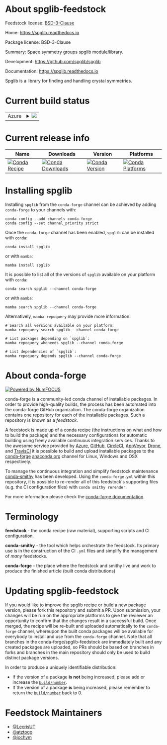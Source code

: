 About spglib-feedstock
======================

Feedstock license: [BSD-3-Clause](https://github.com/conda-forge/spglib-feedstock/blob/main/LICENSE.txt)

Home: https://spglib.readthedocs.io

Package license: BSD-3-Clause

Summary: Space symmetry groups spglib module/library.

Development: https://github.com/spglib/spglib

Documentation: https://spglib.readthedocs.io

Spglib is a library for finding and handling crystal symmetries.


Current build status
====================


<table>
    
  <tr>
    <td>Azure</td>
    <td>
      <details>
        <summary>
          <a href="https://dev.azure.com/conda-forge/feedstock-builds/_build/latest?definitionId=1947&branchName=main">
            <img src="https://dev.azure.com/conda-forge/feedstock-builds/_apis/build/status/spglib-feedstock?branchName=main">
          </a>
        </summary>
        <table>
          <thead><tr><th>Variant</th><th>Status</th></tr></thead>
          <tbody><tr>
              <td>linux_64_numpy2.0python3.10.____cpython</td>
              <td>
                <a href="https://dev.azure.com/conda-forge/feedstock-builds/_build/latest?definitionId=1947&branchName=main">
                  <img src="https://dev.azure.com/conda-forge/feedstock-builds/_apis/build/status/spglib-feedstock?branchName=main&jobName=linux&configuration=linux%20linux_64_numpy2.0python3.10.____cpython" alt="variant">
                </a>
              </td>
            </tr><tr>
              <td>linux_64_numpy2.0python3.11.____cpython</td>
              <td>
                <a href="https://dev.azure.com/conda-forge/feedstock-builds/_build/latest?definitionId=1947&branchName=main">
                  <img src="https://dev.azure.com/conda-forge/feedstock-builds/_apis/build/status/spglib-feedstock?branchName=main&jobName=linux&configuration=linux%20linux_64_numpy2.0python3.11.____cpython" alt="variant">
                </a>
              </td>
            </tr><tr>
              <td>linux_64_numpy2.0python3.12.____cpython</td>
              <td>
                <a href="https://dev.azure.com/conda-forge/feedstock-builds/_build/latest?definitionId=1947&branchName=main">
                  <img src="https://dev.azure.com/conda-forge/feedstock-builds/_apis/build/status/spglib-feedstock?branchName=main&jobName=linux&configuration=linux%20linux_64_numpy2.0python3.12.____cpython" alt="variant">
                </a>
              </td>
            </tr><tr>
              <td>linux_64_numpy2.0python3.9.____cpython</td>
              <td>
                <a href="https://dev.azure.com/conda-forge/feedstock-builds/_build/latest?definitionId=1947&branchName=main">
                  <img src="https://dev.azure.com/conda-forge/feedstock-builds/_apis/build/status/spglib-feedstock?branchName=main&jobName=linux&configuration=linux%20linux_64_numpy2.0python3.9.____cpython" alt="variant">
                </a>
              </td>
            </tr><tr>
              <td>linux_64_numpy2python3.13.____cp313</td>
              <td>
                <a href="https://dev.azure.com/conda-forge/feedstock-builds/_build/latest?definitionId=1947&branchName=main">
                  <img src="https://dev.azure.com/conda-forge/feedstock-builds/_apis/build/status/spglib-feedstock?branchName=main&jobName=linux&configuration=linux%20linux_64_numpy2python3.13.____cp313" alt="variant">
                </a>
              </td>
            </tr><tr>
              <td>linux_aarch64_numpy2.0python3.10.____cpython</td>
              <td>
                <a href="https://dev.azure.com/conda-forge/feedstock-builds/_build/latest?definitionId=1947&branchName=main">
                  <img src="https://dev.azure.com/conda-forge/feedstock-builds/_apis/build/status/spglib-feedstock?branchName=main&jobName=linux&configuration=linux%20linux_aarch64_numpy2.0python3.10.____cpython" alt="variant">
                </a>
              </td>
            </tr><tr>
              <td>linux_aarch64_numpy2.0python3.11.____cpython</td>
              <td>
                <a href="https://dev.azure.com/conda-forge/feedstock-builds/_build/latest?definitionId=1947&branchName=main">
                  <img src="https://dev.azure.com/conda-forge/feedstock-builds/_apis/build/status/spglib-feedstock?branchName=main&jobName=linux&configuration=linux%20linux_aarch64_numpy2.0python3.11.____cpython" alt="variant">
                </a>
              </td>
            </tr><tr>
              <td>linux_aarch64_numpy2.0python3.12.____cpython</td>
              <td>
                <a href="https://dev.azure.com/conda-forge/feedstock-builds/_build/latest?definitionId=1947&branchName=main">
                  <img src="https://dev.azure.com/conda-forge/feedstock-builds/_apis/build/status/spglib-feedstock?branchName=main&jobName=linux&configuration=linux%20linux_aarch64_numpy2.0python3.12.____cpython" alt="variant">
                </a>
              </td>
            </tr><tr>
              <td>linux_aarch64_numpy2.0python3.9.____cpython</td>
              <td>
                <a href="https://dev.azure.com/conda-forge/feedstock-builds/_build/latest?definitionId=1947&branchName=main">
                  <img src="https://dev.azure.com/conda-forge/feedstock-builds/_apis/build/status/spglib-feedstock?branchName=main&jobName=linux&configuration=linux%20linux_aarch64_numpy2.0python3.9.____cpython" alt="variant">
                </a>
              </td>
            </tr><tr>
              <td>linux_aarch64_numpy2python3.13.____cp313</td>
              <td>
                <a href="https://dev.azure.com/conda-forge/feedstock-builds/_build/latest?definitionId=1947&branchName=main">
                  <img src="https://dev.azure.com/conda-forge/feedstock-builds/_apis/build/status/spglib-feedstock?branchName=main&jobName=linux&configuration=linux%20linux_aarch64_numpy2python3.13.____cp313" alt="variant">
                </a>
              </td>
            </tr><tr>
              <td>linux_ppc64le_numpy2.0python3.10.____cpython</td>
              <td>
                <a href="https://dev.azure.com/conda-forge/feedstock-builds/_build/latest?definitionId=1947&branchName=main">
                  <img src="https://dev.azure.com/conda-forge/feedstock-builds/_apis/build/status/spglib-feedstock?branchName=main&jobName=linux&configuration=linux%20linux_ppc64le_numpy2.0python3.10.____cpython" alt="variant">
                </a>
              </td>
            </tr><tr>
              <td>linux_ppc64le_numpy2.0python3.11.____cpython</td>
              <td>
                <a href="https://dev.azure.com/conda-forge/feedstock-builds/_build/latest?definitionId=1947&branchName=main">
                  <img src="https://dev.azure.com/conda-forge/feedstock-builds/_apis/build/status/spglib-feedstock?branchName=main&jobName=linux&configuration=linux%20linux_ppc64le_numpy2.0python3.11.____cpython" alt="variant">
                </a>
              </td>
            </tr><tr>
              <td>linux_ppc64le_numpy2.0python3.12.____cpython</td>
              <td>
                <a href="https://dev.azure.com/conda-forge/feedstock-builds/_build/latest?definitionId=1947&branchName=main">
                  <img src="https://dev.azure.com/conda-forge/feedstock-builds/_apis/build/status/spglib-feedstock?branchName=main&jobName=linux&configuration=linux%20linux_ppc64le_numpy2.0python3.12.____cpython" alt="variant">
                </a>
              </td>
            </tr><tr>
              <td>linux_ppc64le_numpy2.0python3.9.____cpython</td>
              <td>
                <a href="https://dev.azure.com/conda-forge/feedstock-builds/_build/latest?definitionId=1947&branchName=main">
                  <img src="https://dev.azure.com/conda-forge/feedstock-builds/_apis/build/status/spglib-feedstock?branchName=main&jobName=linux&configuration=linux%20linux_ppc64le_numpy2.0python3.9.____cpython" alt="variant">
                </a>
              </td>
            </tr><tr>
              <td>linux_ppc64le_numpy2python3.13.____cp313</td>
              <td>
                <a href="https://dev.azure.com/conda-forge/feedstock-builds/_build/latest?definitionId=1947&branchName=main">
                  <img src="https://dev.azure.com/conda-forge/feedstock-builds/_apis/build/status/spglib-feedstock?branchName=main&jobName=linux&configuration=linux%20linux_ppc64le_numpy2python3.13.____cp313" alt="variant">
                </a>
              </td>
            </tr><tr>
              <td>osx_64_numpy2.0python3.10.____cpython</td>
              <td>
                <a href="https://dev.azure.com/conda-forge/feedstock-builds/_build/latest?definitionId=1947&branchName=main">
                  <img src="https://dev.azure.com/conda-forge/feedstock-builds/_apis/build/status/spglib-feedstock?branchName=main&jobName=osx&configuration=osx%20osx_64_numpy2.0python3.10.____cpython" alt="variant">
                </a>
              </td>
            </tr><tr>
              <td>osx_64_numpy2.0python3.11.____cpython</td>
              <td>
                <a href="https://dev.azure.com/conda-forge/feedstock-builds/_build/latest?definitionId=1947&branchName=main">
                  <img src="https://dev.azure.com/conda-forge/feedstock-builds/_apis/build/status/spglib-feedstock?branchName=main&jobName=osx&configuration=osx%20osx_64_numpy2.0python3.11.____cpython" alt="variant">
                </a>
              </td>
            </tr><tr>
              <td>osx_64_numpy2.0python3.12.____cpython</td>
              <td>
                <a href="https://dev.azure.com/conda-forge/feedstock-builds/_build/latest?definitionId=1947&branchName=main">
                  <img src="https://dev.azure.com/conda-forge/feedstock-builds/_apis/build/status/spglib-feedstock?branchName=main&jobName=osx&configuration=osx%20osx_64_numpy2.0python3.12.____cpython" alt="variant">
                </a>
              </td>
            </tr><tr>
              <td>osx_64_numpy2.0python3.9.____cpython</td>
              <td>
                <a href="https://dev.azure.com/conda-forge/feedstock-builds/_build/latest?definitionId=1947&branchName=main">
                  <img src="https://dev.azure.com/conda-forge/feedstock-builds/_apis/build/status/spglib-feedstock?branchName=main&jobName=osx&configuration=osx%20osx_64_numpy2.0python3.9.____cpython" alt="variant">
                </a>
              </td>
            </tr><tr>
              <td>osx_64_numpy2python3.13.____cp313</td>
              <td>
                <a href="https://dev.azure.com/conda-forge/feedstock-builds/_build/latest?definitionId=1947&branchName=main">
                  <img src="https://dev.azure.com/conda-forge/feedstock-builds/_apis/build/status/spglib-feedstock?branchName=main&jobName=osx&configuration=osx%20osx_64_numpy2python3.13.____cp313" alt="variant">
                </a>
              </td>
            </tr><tr>
              <td>osx_arm64_numpy2.0python3.10.____cpython</td>
              <td>
                <a href="https://dev.azure.com/conda-forge/feedstock-builds/_build/latest?definitionId=1947&branchName=main">
                  <img src="https://dev.azure.com/conda-forge/feedstock-builds/_apis/build/status/spglib-feedstock?branchName=main&jobName=osx&configuration=osx%20osx_arm64_numpy2.0python3.10.____cpython" alt="variant">
                </a>
              </td>
            </tr><tr>
              <td>osx_arm64_numpy2.0python3.11.____cpython</td>
              <td>
                <a href="https://dev.azure.com/conda-forge/feedstock-builds/_build/latest?definitionId=1947&branchName=main">
                  <img src="https://dev.azure.com/conda-forge/feedstock-builds/_apis/build/status/spglib-feedstock?branchName=main&jobName=osx&configuration=osx%20osx_arm64_numpy2.0python3.11.____cpython" alt="variant">
                </a>
              </td>
            </tr><tr>
              <td>osx_arm64_numpy2.0python3.12.____cpython</td>
              <td>
                <a href="https://dev.azure.com/conda-forge/feedstock-builds/_build/latest?definitionId=1947&branchName=main">
                  <img src="https://dev.azure.com/conda-forge/feedstock-builds/_apis/build/status/spglib-feedstock?branchName=main&jobName=osx&configuration=osx%20osx_arm64_numpy2.0python3.12.____cpython" alt="variant">
                </a>
              </td>
            </tr><tr>
              <td>osx_arm64_numpy2.0python3.9.____cpython</td>
              <td>
                <a href="https://dev.azure.com/conda-forge/feedstock-builds/_build/latest?definitionId=1947&branchName=main">
                  <img src="https://dev.azure.com/conda-forge/feedstock-builds/_apis/build/status/spglib-feedstock?branchName=main&jobName=osx&configuration=osx%20osx_arm64_numpy2.0python3.9.____cpython" alt="variant">
                </a>
              </td>
            </tr><tr>
              <td>osx_arm64_numpy2python3.13.____cp313</td>
              <td>
                <a href="https://dev.azure.com/conda-forge/feedstock-builds/_build/latest?definitionId=1947&branchName=main">
                  <img src="https://dev.azure.com/conda-forge/feedstock-builds/_apis/build/status/spglib-feedstock?branchName=main&jobName=osx&configuration=osx%20osx_arm64_numpy2python3.13.____cp313" alt="variant">
                </a>
              </td>
            </tr><tr>
              <td>win_64_numpy2.0python3.10.____cpython</td>
              <td>
                <a href="https://dev.azure.com/conda-forge/feedstock-builds/_build/latest?definitionId=1947&branchName=main">
                  <img src="https://dev.azure.com/conda-forge/feedstock-builds/_apis/build/status/spglib-feedstock?branchName=main&jobName=win&configuration=win%20win_64_numpy2.0python3.10.____cpython" alt="variant">
                </a>
              </td>
            </tr><tr>
              <td>win_64_numpy2.0python3.11.____cpython</td>
              <td>
                <a href="https://dev.azure.com/conda-forge/feedstock-builds/_build/latest?definitionId=1947&branchName=main">
                  <img src="https://dev.azure.com/conda-forge/feedstock-builds/_apis/build/status/spglib-feedstock?branchName=main&jobName=win&configuration=win%20win_64_numpy2.0python3.11.____cpython" alt="variant">
                </a>
              </td>
            </tr><tr>
              <td>win_64_numpy2.0python3.12.____cpython</td>
              <td>
                <a href="https://dev.azure.com/conda-forge/feedstock-builds/_build/latest?definitionId=1947&branchName=main">
                  <img src="https://dev.azure.com/conda-forge/feedstock-builds/_apis/build/status/spglib-feedstock?branchName=main&jobName=win&configuration=win%20win_64_numpy2.0python3.12.____cpython" alt="variant">
                </a>
              </td>
            </tr><tr>
              <td>win_64_numpy2.0python3.9.____cpython</td>
              <td>
                <a href="https://dev.azure.com/conda-forge/feedstock-builds/_build/latest?definitionId=1947&branchName=main">
                  <img src="https://dev.azure.com/conda-forge/feedstock-builds/_apis/build/status/spglib-feedstock?branchName=main&jobName=win&configuration=win%20win_64_numpy2.0python3.9.____cpython" alt="variant">
                </a>
              </td>
            </tr><tr>
              <td>win_64_numpy2python3.13.____cp313</td>
              <td>
                <a href="https://dev.azure.com/conda-forge/feedstock-builds/_build/latest?definitionId=1947&branchName=main">
                  <img src="https://dev.azure.com/conda-forge/feedstock-builds/_apis/build/status/spglib-feedstock?branchName=main&jobName=win&configuration=win%20win_64_numpy2python3.13.____cp313" alt="variant">
                </a>
              </td>
            </tr>
          </tbody>
        </table>
      </details>
    </td>
  </tr>
</table>

Current release info
====================

| Name | Downloads | Version | Platforms |
| --- | --- | --- | --- |
| [![Conda Recipe](https://img.shields.io/badge/recipe-spglib-green.svg)](https://anaconda.org/conda-forge/spglib) | [![Conda Downloads](https://img.shields.io/conda/dn/conda-forge/spglib.svg)](https://anaconda.org/conda-forge/spglib) | [![Conda Version](https://img.shields.io/conda/vn/conda-forge/spglib.svg)](https://anaconda.org/conda-forge/spglib) | [![Conda Platforms](https://img.shields.io/conda/pn/conda-forge/spglib.svg)](https://anaconda.org/conda-forge/spglib) |

Installing spglib
=================

Installing `spglib` from the `conda-forge` channel can be achieved by adding `conda-forge` to your channels with:

```
conda config --add channels conda-forge
conda config --set channel_priority strict
```

Once the `conda-forge` channel has been enabled, `spglib` can be installed with `conda`:

```
conda install spglib
```

or with `mamba`:

```
mamba install spglib
```

It is possible to list all of the versions of `spglib` available on your platform with `conda`:

```
conda search spglib --channel conda-forge
```

or with `mamba`:

```
mamba search spglib --channel conda-forge
```

Alternatively, `mamba repoquery` may provide more information:

```
# Search all versions available on your platform:
mamba repoquery search spglib --channel conda-forge

# List packages depending on `spglib`:
mamba repoquery whoneeds spglib --channel conda-forge

# List dependencies of `spglib`:
mamba repoquery depends spglib --channel conda-forge
```


About conda-forge
=================

[![Powered by
NumFOCUS](https://img.shields.io/badge/powered%20by-NumFOCUS-orange.svg?style=flat&colorA=E1523D&colorB=007D8A)](https://numfocus.org)

conda-forge is a community-led conda channel of installable packages.
In order to provide high-quality builds, the process has been automated into the
conda-forge GitHub organization. The conda-forge organization contains one repository
for each of the installable packages. Such a repository is known as a *feedstock*.

A feedstock is made up of a conda recipe (the instructions on what and how to build
the package) and the necessary configurations for automatic building using freely
available continuous integration services. Thanks to the awesome service provided by
[Azure](https://azure.microsoft.com/en-us/services/devops/), [GitHub](https://github.com/),
[CircleCI](https://circleci.com/), [AppVeyor](https://www.appveyor.com/),
[Drone](https://cloud.drone.io/welcome), and [TravisCI](https://travis-ci.com/)
it is possible to build and upload installable packages to the
[conda-forge](https://anaconda.org/conda-forge) [anaconda.org](https://anaconda.org/)
channel for Linux, Windows and OSX respectively.

To manage the continuous integration and simplify feedstock maintenance
[conda-smithy](https://github.com/conda-forge/conda-smithy) has been developed.
Using the ``conda-forge.yml`` within this repository, it is possible to re-render all of
this feedstock's supporting files (e.g. the CI configuration files) with ``conda smithy rerender``.

For more information please check the [conda-forge documentation](https://conda-forge.org/docs/).

Terminology
===========

**feedstock** - the conda recipe (raw material), supporting scripts and CI configuration.

**conda-smithy** - the tool which helps orchestrate the feedstock.
                   Its primary use is in the construction of the CI ``.yml`` files
                   and simplify the management of *many* feedstocks.

**conda-forge** - the place where the feedstock and smithy live and work to
                  produce the finished article (built conda distributions)


Updating spglib-feedstock
=========================

If you would like to improve the spglib recipe or build a new
package version, please fork this repository and submit a PR. Upon submission,
your changes will be run on the appropriate platforms to give the reviewer an
opportunity to confirm that the changes result in a successful build. Once
merged, the recipe will be re-built and uploaded automatically to the
`conda-forge` channel, whereupon the built conda packages will be available for
everybody to install and use from the `conda-forge` channel.
Note that all branches in the conda-forge/spglib-feedstock are
immediately built and any created packages are uploaded, so PRs should be based
on branches in forks and branches in the main repository should only be used to
build distinct package versions.

In order to produce a uniquely identifiable distribution:
 * If the version of a package **is not** being increased, please add or increase
   the [``build/number``](https://docs.conda.io/projects/conda-build/en/latest/resources/define-metadata.html#build-number-and-string).
 * If the version of a package **is** being increased, please remember to return
   the [``build/number``](https://docs.conda.io/projects/conda-build/en/latest/resources/define-metadata.html#build-number-and-string)
   back to 0.

Feedstock Maintainers
=====================

* [@LecrisUT](https://github.com/LecrisUT/)
* [@atztogo](https://github.com/atztogo/)
* [@jochym](https://github.com/jochym/)

